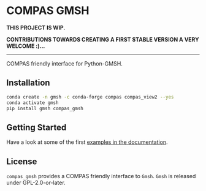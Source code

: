 # COMPAS GMSH

**THIS PROJECT IS WIP.**

**CONTRIBUTIONS TOWARDS CREATING A FIRST STABLE VERSION A VERY WELCOME :)...**

----

COMPAS friendly interface for Python-GMSH.

## Installation

```bash
conda create -n gmsh -c conda-forge compas compas_view2 --yes
conda activate gmsh
pip install gmsh compas_gmsh
```

## Getting Started

Have a look at some of the first [examples in the documentation](https://compas.dev/compas_gmsh/latest/examples.html).

## License

`compas_gmsh` provides a COMPAS friendly interface to `Gmsh`.
`Gmsh` is released under GPL-2.0-or-later.

